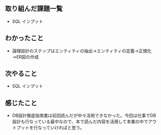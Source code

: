 ## 取り組んだ課題一覧 
- SQL インプット
## わかったこと
- 論理設計のステップはエンティティの抽出→エンティティの定義→正規化→ER図の作成                    
## 次やること  
- SQL インプット
## 感じたこと 
- DB設計徹底指南書は前回読んだが中々活用できなかった。今回は仕事でDB設計も行なっている最中なので、本で読んだ内容を活用して本業の中でアウトプットを行なっていければと思う。    